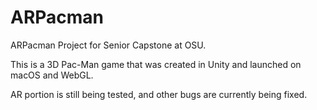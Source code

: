 # ARPacman
ARPacman Project for Senior Capstone at OSU.

This is a 3D Pac-Man game that was created in Unity and launched on macOS and WebGL.

AR portion is still being tested, and other bugs are currently being fixed.


